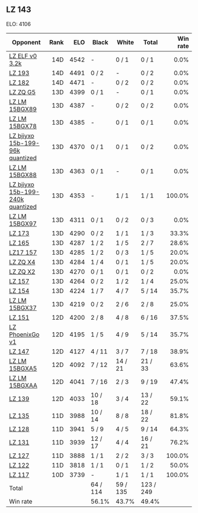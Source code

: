 ## LZ 143 ##

ELO: 4106

Opponent | Rank | ELO | Black | White | Total | Win rate
---------|-----:|----:|-------|-------|-------|-------:
[LZ ELF v0 3.2k](LZ%20ELF%20v0%203.2k.md) | 14D | 4542 | - | 0 / 1 | 0 / 1 | 0.0%
[LZ 193](LZ%20193.md) | 14D | 4491 | 0 / 2 | - | 0 / 2 | 0.0%
[LZ 182](LZ%20182.md) | 14D | 4471 | - | 0 / 2 | 0 / 2 | 0.0%
[LZ ZQ G5](LZ%20ZQ%20G5.md) | 13D | 4399 | 0 / 1 | - | 0 / 1 | 0.0%
[LZ LM 15BGX89](LZ%20LM%2015BGX89.md) | 13D | 4387 | - | 0 / 2 | 0 / 2 | 0.0%
[LZ LM 15BGX78](LZ%20LM%2015BGX78.md) | 13D | 4385 | - | 0 / 1 | 0 / 1 | 0.0%
[LZ bjiyxo 15b-199-96k quantized](LZ%20bjiyxo%2015b-199-96k%20quantized.md) | 13D | 4370 | 0 / 1 | 0 / 1 | 0 / 2 | 0.0%
[LZ LM 15BGX88](LZ%20LM%2015BGX88.md) | 13D | 4363 | 0 / 1 | - | 0 / 1 | 0.0%
[LZ bjiyxo 15b-199-240k quantized](LZ%20bjiyxo%2015b-199-240k%20quantized.md) | 13D | 4353 | - | 1 / 1 | 1 / 1 | 100.0%
[LZ LM 15BGX97](LZ%20LM%2015BGX97.md) | 13D | 4311 | 0 / 1 | 0 / 2 | 0 / 3 | 0.0%
[LZ 173](LZ%20173.md) | 13D | 4290 | 0 / 2 | 1 / 1 | 1 / 3 | 33.3%
[LZ 165](LZ%20165.md) | 13D | 4287 | 1 / 2 | 1 / 5 | 2 / 7 | 28.6%
[LZ17 157](LZ17%20157.md) | 13D | 4285 | 1 / 2 | 0 / 3 | 1 / 5 | 20.0%
[LZ ZQ X4](LZ%20ZQ%20X4.md) | 13D | 4284 | 1 / 4 | 0 / 1 | 1 / 5 | 20.0%
[LZ ZQ X2](LZ%20ZQ%20X2.md) | 13D | 4270 | 0 / 1 | 0 / 1 | 0 / 2 | 0.0%
[LZ 157](LZ%20157.md) | 13D | 4264 | 0 / 2 | 1 / 2 | 1 / 4 | 25.0%
[LZ 154](LZ%20154.md) | 13D | 4224 | 1 / 7 | 4 / 7 | 5 / 14 | 35.7%
[LZ LM 15BGX37](LZ%20LM%2015BGX37.md) | 13D | 4219 | 0 / 2 | 2 / 6 | 2 / 8 | 25.0%
[LZ 151](LZ%20151.md) | 12D | 4200 | 2 / 8 | 4 / 8 | 6 / 16 | 37.5%
[LZ PhoenixGo v1](LZ%20PhoenixGo%20v1.md) | 12D | 4195 | 1 / 5 | 4 / 9 | 5 / 14 | 35.7%
[LZ 147](LZ%20147.md) | 12D | 4127 | 4 / 11 | 3 / 7 | 7 / 18 | 38.9%
[LZ LM 15BGXA5](LZ%20LM%2015BGXA5.md) | 12D | 4092 | 7 / 12 | 14 / 21 | 21 / 33 | 63.6%
[LZ LM 15BGXAA](LZ%20LM%2015BGXAA.md) | 12D | 4041 | 7 / 16 | 2 / 3 | 9 / 19 | 47.4%
[LZ 139](LZ%20139.md) | 12D | 4033 | 10 / 18 | 3 / 4 | 13 / 22 | 59.1%
[LZ 135](LZ%20135.md) | 11D | 3988 | 10 / 14 | 8 / 8 | 18 / 22 | 81.8%
[LZ 128](LZ%20128.md) | 11D | 3941 | 5 / 9 | 4 / 5 | 9 / 14 | 64.3%
[LZ 131](LZ%20131.md) | 11D | 3939 | 12 / 17 | 4 / 4 | 16 / 21 | 76.2%
[LZ 127](LZ%20127.md) | 11D | 3888 | 1 / 1 | 2 / 2 | 3 / 3 | 100.0%
[LZ 122](LZ%20122.md) | 11D | 3818 | 1 / 1 | 0 / 1 | 1 / 2 | 50.0%
[LZ 117](LZ%20117.md) | 10D | 3739 | - | 1 / 1 | 1 / 1 | 100.0%
Total | | | 64 / 114 | 59 / 135 | 123 / 249 | 
Win rate| | | 56.1% | 43.7% | 49.4% | 
